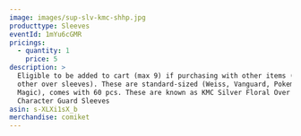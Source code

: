 ```yaml
---
image: images/sup-slv-kmc-shhp.jpg
producttype: Sleeves
eventId: 1mYu6cGMR
pricings:
  - quantity: 1
    price: 5
description: >
  Eligible to be added to cart (max 9) if purchasing with other items (excluding
  other over sleeves). These are standard-sized (Weiss, Vanguard, Pokemon,
  Magic), comes with 60 pcs. These are known as KMC Silver Floral Over Sleeves /
  Character Guard Sleeves
asin: s-XLXi1sX_b
merchandise: comiket
---
```

